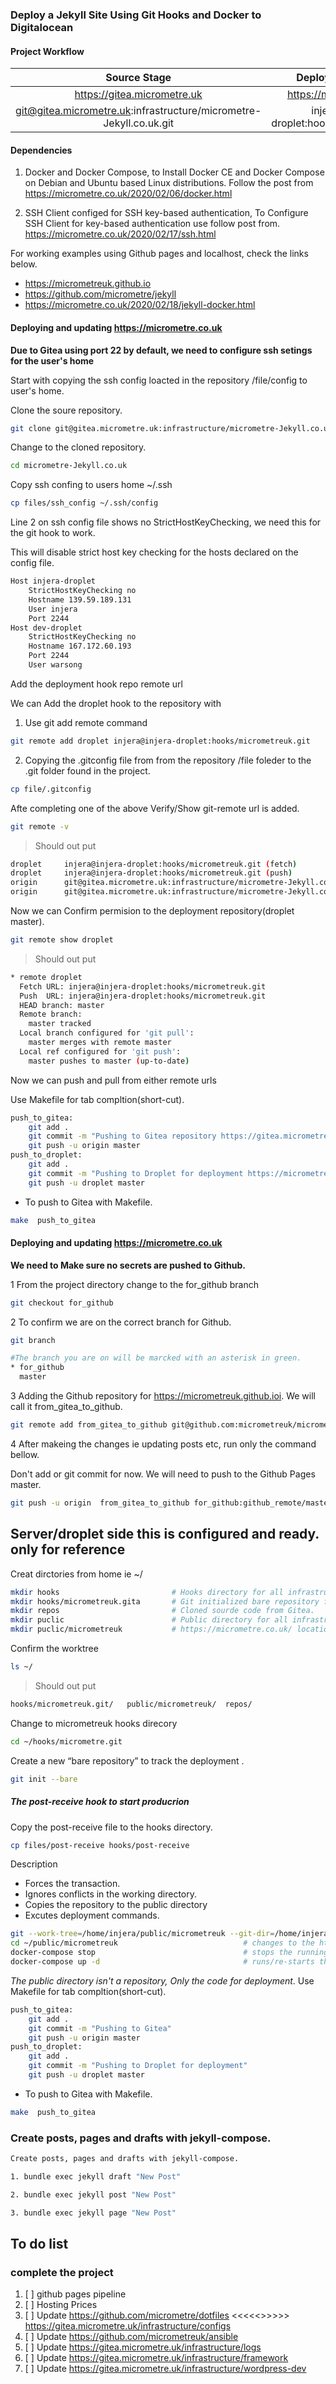### Deploy a Jekyll Site Using Git Hooks and Docker to Digitalocean

#### Project Workflow
                                                                                               
|Source Stage|Deploy Digitalocean|Deploy Github Pages|
|:----------:|:-----------------:|:-----------------:|
|https://gitea.micrometre.uk|https://micrometre.co.uk|https://micrometreuk.github.io|
|git@gitea.micrometre.uk:infrastructure/micrometre-Jekyll.co.uk.git|injera@injera-droplet:hooks/micrometreuk.git|git@github.com:m|crometreuk/micrometreuk.github.io.git|git@github.com:micrometreuk/micrometreuk.github.io.git|


#### Dependencies 

1. Docker and Docker Compose, to Install Docker CE and Docker Compose on Debian and Ubuntu based Linux distributions.
Follow the post from https://micrometre.co.uk/2020/02/06/docker.html

2. SSH Client configed for SSH key-based authentication, To Configure SSH Client for  key-based authentication use  follow post from. https://micrometre.co.uk/2020/02/17/ssh.html

For working examples using Github pages and localhost, check the links below. 
- https://micrometreuk.github.io    
- https://github.com/micrometre/jekyll
- https://micrometre.co.uk/2020/02/18/jekyll-docker.html

#### Deploying and updating https://micrometre.co.uk 

**Due to Gitea using port 22 by default, we need to configure ssh setings for the user's home**

Start with copying the ssh config loacted in the repository /file/config to user's home.

Clone the soure repository. 

```bash
git clone git@gitea.micrometre.uk:infrastructure/micrometre-Jekyll.co.uk.git 
```
Change to the cloned repository.

```bash
cd micrometre-Jekyll.co.uk
```
Copy ssh confing to users home ~/.ssh 

```bash
cp files/ssh_config ~/.ssh/config 
```
Line 2 on ssh config file shows no StrictHostKeyChecking, we need this for the git hook to work.

This will disable strict host key checking for the hosts declared on the config file.

```bash
Host injera-droplet
    StrictHostKeyChecking no
    Hostname 139.59.189.131
    User injera
    Port 2244
Host dev-droplet
    StrictHostKeyChecking no
    Hostname 167.172.60.193
    Port 2244
    User warsong
```

Add the deployment hook repo remote url

We can Add  the droplet hook to the repository with


1. Use git add remote command 

```bash
git remote add droplet injera@injera-droplet:hooks/micrometreuk.git
```
2. Copying the  .gitconfig  file from from the repository /file foleder to the .git folder found in the project.
```bash
cp file/.gitconfig
```
Afte completing one of the above Verify/Show git-remote url is added.

```bash
git remote -v
```
> Should out put

```bash
droplet	    injera@injera-droplet:hooks/micrometreuk.git (fetch)
droplet	    injera@injera-droplet:hooks/micrometreuk.git (push)
origin	    git@gitea.micrometre.uk:infrastructure/micrometre-Jekyll.co.uk.git (fetch)
origin	    git@gitea.micrometre.uk:infrastructure/micrometre-Jekyll.co.uk.git (push)
```
Now we can Confirm permision to the deployment repository(droplet master).

```bash
git remote show droplet 
```
> Should out put

```bash
* remote droplet
  Fetch URL: injera@injera-droplet:hooks/micrometreuk.git
  Push  URL: injera@injera-droplet:hooks/micrometreuk.git
  HEAD branch: master
  Remote branch:
    master tracked
  Local branch configured for 'git pull':
    master merges with remote master
  Local ref configured for 'git push':
    master pushes to master (up-to-date)
```

Now we can push and pull from either remote urls 

Use Makefile for tab compltion(short-cut).

```bash
push_to_gitea:
	git add .
	git commit -m "Pushing to Gitea repository https://gitea.micrometre.uk/infrastructure/micrometre-Jekyll.co.uk"
	git push -u origin master
push_to_droplet:
	git add .
	git commit -m "Pushing to Droplet for deployment https://micrometre.co.uk/"
	git push -u droplet master
```
* To push to Gitea with Makefile.

```bash
make  push_to_gitea
```




#### Deploying and updating https://micrometre.co.uk 


**We need to Make sure no secrets are pushed to Github.**

1 From the project directory change to the for_github branch

```bash
git checkout for_github
```
2 To confirm we are on the correct branch for Github.

```bash
git branch 

#The branch you are on will be marcked with an asterisk in green.
* for_github
  master
```


3 Adding the Github repository for https://micrometreuk.github.ioi. We will call it from_gitea_to_github.


```bash
git remote add from_gitea_to_github git@github.com:micrometreuk/micrometreuk.github.io.git
```


4 After makeing the changes ie updating posts etc, run only the command bellow.

Don't add or git commit for now. We will need to push to the Github Pages master.




```bash
git push -u origin  from_gitea_to_github for_github:github_remote/master master 
```


## Server/droplet side this is configured and ready. only for reference

Creat dirctories from home ie ~/ 

```bash
mkdir hooks                         # Hooks directory for all infrastructure droplets.
mkdir hooks/micrometreuk.gita       # Git initialized bare repository for tracking.
mkdir repos                         # Cloned sourde code from Gitea.
mkdir puclic                        # Public directory for all infrastructure.
mkdir puclic/micrometreuk           # https://micrometre.co.uk/ location.
```

Confirm the worktree

```bash
ls ~/
```
> Should out put
```bash
hooks/micrometreuk.git/   public/micrometreuk/  repos/  
```

Change to micrometreuk hooks direcory

```bash
cd ~/hooks/micrometre.git
```

Create a new “bare repository” to track the deployment .

```bash
git init --bare
```

##### The post-receive hook to start producrion 

Copy the post-receive file to the hooks directory.

```bash
cp files/post-receive hooks/post-receive

```
Description 

- Forces the transaction. 
- Ignores conflicts in the working directory. 
- Copies the repository to the public directory 
- Excutes deployment commands.

```bash
git --work-tree=/home/injera/public/micrometreuk --git-dir=/home/injera/hooks/micrometreuk.git checkout -f    
cd ~/public/micrometreuk                            # changes to the https://micrometre.co.uk/ location
docker-compose stop                                 # stops the running container
docker-compose up -d                                # runs/re-starts the container
```
*The public directory isn't a repository, Only the code for deployment*.
Use Makefile for tab compltion(short-cut).

```bash
push_to_gitea:
	git add .
	git commit -m "Pushing to Gitea"
	git push -u origin master
push_to_droplet:
	git add .
	git commit -m "Pushing to Droplet for deployment"
	git push -u droplet master
```
* To push to Gitea with Makefile.

```bash
make  push_to_gitea
```



### Create posts, pages and drafts with jekyll-compose.

```bash
Create posts, pages and drafts with jekyll-compose.

1. bundle exec jekyll draft "New Post"     

2. bundle exec jekyll post "New Post"     

3. bundle exec jekyll page "New Post"     
```




## To do list

### complete the project

1. [ ] github pages pipeline
2. [ ] Hosting Prices
4. [ ] Update https://github.com/micrometre/dotfiles    <<<<<>>>>>       https://gitea.micrometre.uk/infrastructure/configs    
5. [ ] Update https://github.com/micrometreuk/ansible
6. [ ] Update https://gitea.micrometre.uk/infrastructure/logs
7. [ ] Update https://gitea.micrometre.uk/infrastructure/framework
8. [ ] Update https://gitea.micrometre.uk/infrastructure/wordpress-dev

